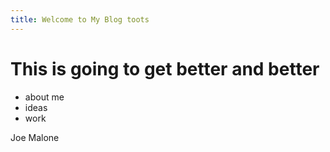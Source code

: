 ```yaml
---
title: Welcome to My Blog toots
---
```

# This is going to get better and better

<ul>
  <li> about me </li>
    <li> ideas </li>
  <li> work </li>
  

  
  </ul>
Joe Malone<founder_joe@getjoemalone.com>
